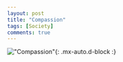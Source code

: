 ```yaml
---
layout: post
title: "Compassion"
tags: [Society]
comments: true
---
```



!["Compassion"](/comics/27.png){: .mx-auto.d-block :}